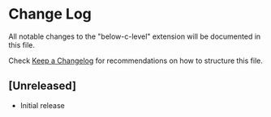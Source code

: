 # Change Log

All notable changes to the "below-c-level" extension will be documented in this file.

Check [Keep a Changelog](http://keepachangelog.com/) for recommendations on how to structure this file.

## [Unreleased]

- Initial release